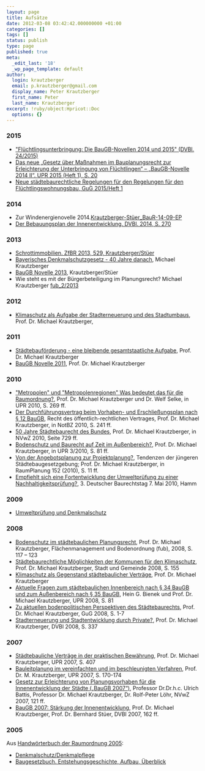 ```yaml
---
layout: page
title: Aufsätze
date: 2012-03-08 03:42:42.000000000 +01:00
categories: []
tags: []
status: publish
type: page
published: true
meta:
  _edit_last: '18'
  _wp_page_template: default
author:
  login: krautzberger
  email: p.krautzberger@gmail.com
  display_name: Peter Krautzberger
  first_name: Peter
  last_name: Krautzberger
excerpt: !ruby/object:Hpricot::Doc
  options: {}
---
```

### 2015

* ["Flüchtlingsunterbringung: Die BauGB-Novellen 2014 und 2015" (DVBl. 24/2015)](/assets/2015/dvbl2415.pdf)
*   [Das neue „Gesetz über Maßnahmen im Bauplanungsrecht zur Erleichterung der Unterbringung von Flüchtlingen“ – „BauGB-Novelle 2014 II“.  UPR 2015 (Heft 1), S. 20](/assets/2012/03/UPR-2015-Heft-1-S.-201.pdf)
*   [Neue städtebaurechtliche Regelungen für den Regelungen für den Flüchtlingswohnungsbau, GuG 2015/Heft 1](/assets/2012/03/GuG.2015.pdf)


### 2014

*   Zur Windenergienovelle 2014.[Krautzberger-Stüer_BauR-14-09-EP](/assets/2011/03/Krautzberger-Stüer_BauR-14-09-EP.pdf)
*   [Der Bebauungsplan der Innenentwicklung. DVBl. 2014, S. 270](/assets/2012/03/Krautzberger-Para-13a-DBVL-2014-S270.pdf)

### 2013

*   [Schrottimmobilien. ZfBR 2013, 529, Krautzberger/Stüer](/assets/2012/03/Schrottimmobilien.-ZfBR-2013-529.pdf)
*   [Bayerisches Denkmalschutzgesetz - 40 Jahre danach](/assets/2012/03/Bayerisches-Denkmalschutzgesetz-40-Jahre-danach.pdf), Michael Krautzberger
*   [BauGB Novelle 2013](/assets/2012/03/dvbl1313.pdf), Krautzberger/Stüer
*   Wie steht es mit der Bürgerbeteiligung im Planungsrecht?  Michael Krautzberger [fub_2/2013](/assets/2012/03/0_fub_2_13_Krautzberger.pdf)

### 2012

*   [Klimaschutz als Aufgabe der Stadterneuerung und des Stadtumbaus](/assets/2012/03/201202.pdf), Prof. Dr. Michael Krautzberger,

### 2011

*   [Städtebauförderung - eine bleibende gesamtstaatliche Aufgabe](/assets/2012/03/Städtebauförderung-eine-bleibende-gesamtstaatliche-Aufgabe.pdf), Prof. Dr. Michael Krautzberger
*   [BauGB Novelle 2011](/assets/2012/03/BauGB-Novelle-2011.pdf), Prof. Dr. Michael Krautzberger

### 2010

*   ["Metropolen" und "Metropolenregionen" Was bedeutet das für die Raumordnung?](/assets/2012/03/Metroplen_und_Metropolregionen.pdf), Prof. Dr. Michael Krautzberger und Dr. Welf Selke, in UPR 2010, S. 269 ff.
*   [Der Durchführungsvertrag beim Vorhaben- und Erschließungsplan nach § 12 BauGB](/assets/2012/03/durchfuehrungsvertrag_30062006.pdf), Recht des öffentlich-rechtlichen Vertrages, Prof. Dr. Michael Krautzberger, in NotBZ 2010, S. 241 ff.
*   [50 Jahre Städtebaurecht des Bundes](/assets/2012/03/50JahreStaedtebaurecht.pdf), Prof. Dr. Michael Krautzberger, in NVwZ 2010, Seite 729 ff.
*   [Bodenschutz und Baurecht auf Zeit im Außenbereich?](/assets/2012/03/Bodenschutz+BaurechtaufZeitimAußenbereich_MK.pdf), Prof. Dr. Michael Krautzberger, in UPR 3/2010, S. 81 ff.
*   [Von der Angebotsplanung zur Projektplanung?](/assets/2012/03/152-02_Krautzberger.pdf), Tendenzen der jüngeren Städtebaugesetzgebung; Prof. Dr. Michael Krautzberger, in RaumPlanung 152 (2010), S. 11 ff.
*   [Empfiehlt sich eine Fortentwicklung der Umweltprüfung zu einer Nachhaltigkeitsprüfung?](/assets/2012/03/Baugerichtstag-2010.pdf), 3. Deutscher Baurechtstag 7. Mai 2010, Hamm

### 2009

*   [Umweltprüfung und Denkmalschutz](/assets/2012/03/Umweltpruefung_und_Denkmalschutz_Krautzberger_2009.pdf)

### 2008

*   [Bodenschutz im städtebaulichen Planungsrecht](/assets/2012/03/Krautzberger_Bodenschutz_fub2008_117.pdf), Prof. Dr. Michael Krautzberger, Flächenmanagement und Bodenordnung (fub), 2008, S. 117 – 123
*   [Städtebaurechtliche Möglichkeiten der Kommunen für den Klimaschutz](/assets/2012/03/Krautzberger_Stadt_und_Gemeinde_08_155.pdf), Prof. Dr. Michael Krautzberger, Stadt und Gemeinde 2008, S. 155
*   [Klimaschutz als Gegenstand städtebaulicher Verträge](/assets/2012/03/Klimaschutz_als_Gegenstand_staedtebaulicher_Vertraege_VHW.pdf), Prof. Dr. Michael Krautzberger
*   [Aktuelle Fragen zum städtebaulichen Innenbereich nach § 34 BauGB und zum Außenbereich nach § 35 BauGB](/assets/2012/03/UPR_2008_aktuelle_fragen_zum_staedtebaulichen_innenbereich_und_zum_aussenbereich.pdf), Hein G. Bienek und Prof. Dr. Michael Krautzberger, UPR 2008, S. 81
*   [Zu aktuellen bodenpolitischen Perspektiven des Städtebaurechts](/assets/2012/03/GuG_2008_Zu_aktuellen_bodenpolitischen_Perspektiven_des_Staedtebaurechts.pdf), Prof. Dr. Michael Krautzberger, GuG 2008, S. 1-7
*   [Stadterneuerung und Stadtentwicklung durch Private?](/assets/2012/03/DVBl_Stadterneuerung_und_Stadtentwicklung_durch_Private.pdf), Prof. Dr. Michael Krautzberger, DVBl 2008, S. 337

### 2007

*   [Städtebauliche Verträge in der praktischen Bewährung](/assets/2012/03/UPR_2007_Staedtebauliche_Vertraege_in_der_praktischen_Bewaehrung.pdf), Prof. Dr. Michael Krautzberger, UPR 2007, S. 407
*   [Bauleitplanung im vereinfachten und im beschleunigten Verfahren](/assets/2012/03/upr_2007-170_krautzberger.pdf), Prof. Dr. M. Krautzberger, UPR 2007, S. 170-174
*   [Gesetz zur Erleichterung von Planungsvorhaben für die Innenentwicklung der Städte („BauGB 2007“)](/assets/2012/03/NVwZ_2007_121-BKL_BauGB_2007.pdf), Professor Dr.Dr.h.c. Ulrich Battis, Professor Dr. Michael Krautzberger, Dr. Rolf-Peter Löhr, NVwZ 2007, 121 ff.
*   [BauGB 2007: Stärkung der Innenentwicklung](/assets/2012/03/dvbl0307.Krautzberger.Stueer.pdf), Prof. Dr. Michael Krautzberger, Prof. Dr. Bernhard Stüer, DVBl 2007, 162 ff.

### 2005

Aus [Handwörterbuch der Raumordnung 2005](http://www.arl-net.de/content/handwoerterbuch-der-raumordnung):

*   [Denkmalschutz/Denkmalpflege](/assets/2012/03/Denkmalschutz.pdf)
*   [Baugesetzbuch. Entstehungsgeschichte, Aufbau, Überblick](/assets/2012/03/Baugesetzbuch.pdf)
